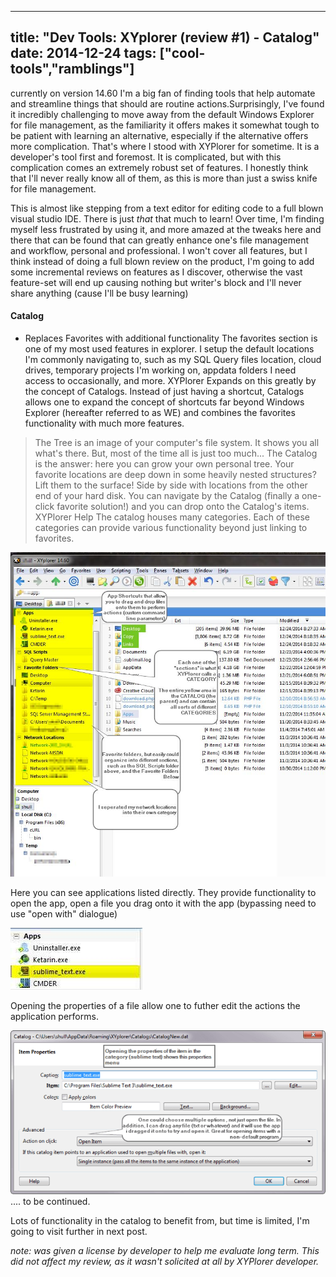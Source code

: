 ﻿---


title:  "Dev Tools: XYplorer (review #1) - Catalog"
date: 2014-12-24
tags: ["cool-tools","ramblings"]
---

currently on version 14.60 I'm a big fan of finding tools that help automate and streamline things that should are routine actions.Surprisingly, I've found it incredibly challenging to move away from the default Windows Explorer for file management, as the familiarity it offers makes it somewhat tough to be patient with learning an alternative, especially if the alternative offers more complication. That's where I stood with XYPlorer for sometime. It is a developer's tool first and foremost. It is complicated, but with this complication comes an extremely robust set of features. I honestly think that I'll never really know all of them, as this is more than just a swiss knife for file management.

This is almost like stepping from a text editor for editing code to a full blown visual studio IDE. There is just _that_ that much to learn! Over time, I'm finding myself less frustrated by using it, and more amazed at the tweaks here and there that can be found that can greatly enhance one's file management and workflow, personal and professional. I won't cover all features, but I think instead of doing a full blown review on the product, I'm going to add some incremental reviews on features as I discover, otherwise the vast feature-set will end up causing nothing but writer's block and I'll never share anything (cause I'll be busy learning)

#### Catalog

*   Replaces Favorites with additional functionality The favorites section is one of my most used features in explorer. I setup the default locations I'm commonly navigating to, such as my SQL Query files location, cloud drives, temporary projects I'm working on, appdata folders I need access to occasionally, and more. XYPlorer Expands on this greatly by the concept of Catalogs. Instead of just having a shortcut, Catalogs allows one to expand the concept of shortcuts far beyond Windows Explorer (hereafter referred to as WE) and combines the favorites functionality with much more features.
> The Tree is an image of your computer's file system. It shows you all what's there. But, most of the time all is just too much...
> The Catalog is the answer: here you can grow your own personal tree. Your favorite locations are deep down in some heavily nested structures? Lift them to the surface! Side by side with locations from the other end of your hard disk. You can navigate by the Catalog (finally a one-click favorite solution!) and you can drop onto the Catalog's items.
> XYPlorer Help
> The catalog houses many categories.
> Each of these categories can provide various functionality beyond just linking to favorites.

![XYPlorer_Catalog_1](/assets/img/XYPlorer_Catalog_1_ivnxvh.png)

Here you can see applications listed directly. They provide functionality to open the app, open a file you drag onto it with the app (bypassing need to use "open with" dialogue)

![XYPlorer_Catalog_2](/assets/img/XYPlorer_Catalog_2_ylgmef.png)

Opening the properties of a file allow one to futher edit the actions the application performs.

![XYPlorer_Catalog_3](/assets/img/XYPlorer_Catalog_3_-_sublime_properties_n9fnlb.png)
 .... to be continued.

Lots of functionality in the catalog to benefit from, but time is limited, I'm going to visit further in next post.

_note: was given a license by developer to help me evaluate long term. This did not affect my review, as it wasn't solicited at all by XYPlorer developer._

